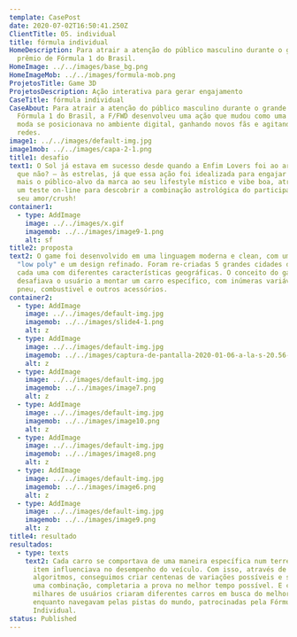 ```yaml
---
template: CasePost
date: 2020-07-02T16:50:41.250Z
ClientTitle: 05. individual
title: fórmula individual
HomeDescription: Para atrair a atenção do público masculino durante o grande
  prêmio de Fórmula 1 do Brasil.
HomeImage: ../../images/base_bg.png
HomeImageMob: ../../images/formula-mob.png
ProjetosTitle: Game 3D
ProjetosDescription: Ação interativa para gerar engajamento
CaseTitle: fórmula individual
CaseAbout: Para atrair a atenção do público masculino durante o grande prêmio de
  Fórmula 1 do Brasil, a F/FWD desenvolveu uma ação que mudou como uma marca de
  moda se posicionava no ambiente digital, ganhando novos fãs e agitando as
  redes.
image1: ../../images/default-img.jpg
image1mob: ../../images/capa-2-1.png
title1: desafio
text1: O Sol já estava em sucesso desde quando a Enfim Lovers foi ao ar e – por
  que não? – às estrelas, já que essa ação foi idealizada para engajar ainda
  mais o público-alvo da marca ao seu lifestyle místico e vibe boa, através de
  um teste on-line para descobrir a combinação astrológica do participante e o
  seu amor/crush!
container1:
  - type: AddImage
    image: ../../images/x.gif
    imagemob: ../../images/image9-1.png
    alt: sf
title2: proposta
text2: O game foi desenvolvido em uma linguagem moderna e clean, com um conceito
  "low poly" e um design refinado. Foram re-criadas 5 grandes cidades do mundo,
  cada uma com diferentes características geográficas. O conceito do game
  desafiava o usuário a montar um carro específico, com inúmeras variáveis como
  pneu, combustivel e outros acessórios.
container2:
  - type: AddImage
    image: ../../images/default-img.jpg
    imagemob: ../../images/slide4-1.png
    alt: z
  - type: AddImage
    image: ../../images/default-img.jpg
    imagemob: ../../images/captura-de-pantalla-2020-01-06-a-la-s-20.56-1.png
    alt: z
  - type: AddImage
    image: ../../images/default-img.jpg
    imagemob: ../../images/image7.png
    alt: z
  - type: AddImage
    image: ../../images/default-img.jpg
    imagemob: ../../images/image10.png
    alt: z
  - type: AddImage
    image: ../../images/default-img.jpg
    imagemob: ../../images/image8.png
    alt: z
  - type: AddImage
    image: ../../images/default-img.jpg
    imagemob: ../../images/image6.png
    alt: z
  - type: AddImage
    image: ../../images/default-img.jpg
    imagemob: ../../images/image9.png
    alt: z
title4: resultado
resultados:
  - type: texts
    text2: Cada carro se comportava de uma maneira específica num terreno, e cada
      item influenciava no desempenho do veículo. Com isso, através de
      algoritmos, conseguimos criar centenas de variações possíveis e somente
      uma combinação, completaria a prova no melhor tempo possível. E com isso
      milhares de usuários criaram diferentes carros em busca do melhor tempo,
      enquanto navegavam pelas pistas do mundo, patrocinadas pela Fórmula
      Individual.
status: Published
---
```


